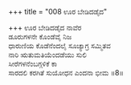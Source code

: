 +++
title = "008 ಊರ ಬೇಡಿದಡೈದ"

+++
ಊರ ಬೇಡಿದಡೈದ ನಾವೆರ  
ಡೂರುಗಳನೇ ಕೊಂಡೆವೈ ನಿಜ  
ಧಾರುಣಿಯ ಕೊಡೆನೆಂದಲೈ ಸೂಚ್ಯಾಗ್ರ ಸಮ್ಮಿತವ  
ನಾರಿ ಋತುಮತಿಯೆಂದಡೆಯು ಸುಲಿ  
ಸೀರೆಗಳನೆಂಬಗ್ಗಳಿಕೆ ಕಾ  
ಸಾರದಲಿ ಕರಗಿತೆ ಸುಯೋಧನ ಎಂದನಾ ಭೀಮ     ॥8॥